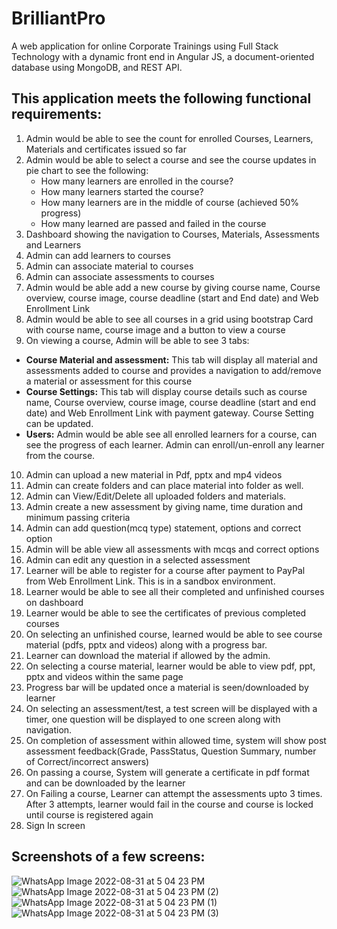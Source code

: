 # BrilliantPro
A web application for online Corporate Trainings using Full Stack Technology with a dynamic front end in Angular JS,  a document-oriented database using MongoDB, and REST API.
## This application meets the following functional requirements:
1. Admin would be able to see the count for enrolled Courses, Learners, Materials and certificates issued so far
2. Admin would be able to select a course and see the course updates in pie chart to see the following:
    * How many learners are enrolled in the course?
    * How many learners started the course?
    * How many learners are in the middle of course (achieved 50% progress)
    * How many learned are passed and failed in the course
3. Dashboard showing the navigation to Courses, Materials, Assessments and Learners
4. Admin can add learners to courses
5. Admin can associate material to courses
6. Admin can associate assessments to courses
7. Admin would be able add a new course by giving course name, Course overview, course image, course deadline (start and End date) and Web Enrollment Link
8. Admin would be able to see all courses in a grid using bootstrap Card with course name, course image and a button to view a course
9. On viewing a course, Admin will be able to see 3 tabs:
  * **Course Material and assessment:** This tab will display all material and assessments added to course and provides a navigation to add/remove a material or assessment    for this course
  * **Course Settings:** This tab will display course details such as course name, Course overview, course image, course deadline (start and end date) and Web Enrollment Link with payment gateway. Course Setting can be updated.
  * **Users:** Admin would be able see all enrolled learners for a course, can see the progress of each learner. Admin can enroll/un-enroll any learner from the course.
10. Admin can upload a new material in Pdf, pptx and mp4 videos
11. Admin can create folders and can place material into folder as well.
12. Admin can View/Edit/Delete all uploaded folders and materials.
13. Admin create a new assessment by giving name, time duration and minimum passing criteria
14. Admin can add question(mcq type) statement, options and correct option
15. Admin will be able view all assessments with mcqs and correct options
16. Admin can edit any question in a selected assessment
17. Learner will be able to register for a course after payment to PayPal from Web Enrollment Link. This is in a sandbox environment.
18. Learner would be able to see all their completed and unfinished courses on dashboard
19. Learner would be able to see the certificates of previous completed courses
20. On selecting an unfinished course, learned would be able to see course material (pdfs, pptx and videos) along with a progress bar.
21. Learner can download the material if allowed by the admin.
22. On selecting a course material, learner would be able to view pdf, ppt, pptx and videos within the same page
23. Progress bar will be updated once a material is seen/downloaded by learner
24. On selecting an assessment/test, a test screen will be displayed with a timer, one question will be displayed to one screen along with navigation.
25. On completion of assessment within allowed time, system will show post assessment feedback(Grade, PassStatus, Question Summary, number of Correct/incorrect answers)
26. On passing a course, System will generate a certificate in pdf format and can be downloaded by the learner
27. On Failing a course, Learner can attempt the assessments upto 3 times. After 3 attempts, learner would fail in the course and course is locked until course is registered again
28. Sign In screen

## Screenshots of a few screens:
![WhatsApp Image 2022-08-31 at 5 04 23 PM](https://user-images.githubusercontent.com/62440954/187677905-572ab372-6a34-445b-beaa-30e4f4c71ec4.jpeg)
![WhatsApp Image 2022-08-31 at 5 04 23 PM (2)](https://user-images.githubusercontent.com/62440954/187677943-9c8ab47f-cbbc-4447-a5c4-2a3b93353616.jpeg)
![WhatsApp Image 2022-08-31 at 5 04 23 PM (1)](https://user-images.githubusercontent.com/62440954/187677978-2557128c-4467-48a3-a6f9-edd74e6f07a2.jpeg)
![WhatsApp Image 2022-08-31 at 5 04 23 PM (3)](https://user-images.githubusercontent.com/62440954/187678048-33448c3a-7097-4c57-99db-6ce0e6ab4509.jpeg)

